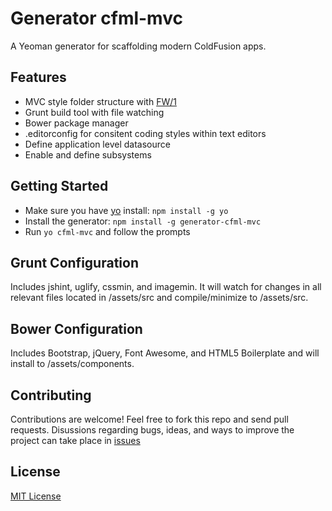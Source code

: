 Generator cfml-mvc
=
A Yeoman generator for scaffolding modern ColdFusion apps.

Features
-
* MVC style folder structure with [FW/1](https://github.com/framework-one/fw1)
* Grunt build tool with file watching
* Bower package manager
* .editorconfig for consitent coding styles within text editors
* Define application level datasource
* Enable and define subsystems

Getting Started
-
* Make sure you have [yo](https://github.com/yeoman/yo) install: `npm install -g yo`
* Install the generator: `npm install -g generator-cfml-mvc`
* Run `yo cfml-mvc` and follow the prompts

Grunt Configuration
-
Includes jshint, uglify, cssmin, and imagemin. It will watch for changes in all relevant files located in /assets/src and compile/minimize to /assets/src.

Bower Configuration
-
Includes Bootstrap, jQuery, Font Awesome, and HTML5 Boilerplate and will install to /assets/components.

Contributing
-
Contributions are welcome! Feel free to fork this repo and send pull requests. Disussions regarding bugs, ideas, and ways to improve the project can take place in [issues](https://github.com/stevemilburn/generator-cfml-mvc/issues)

License
-
[MIT License](http://en.wikipedia.org/wiki/MIT_License)
